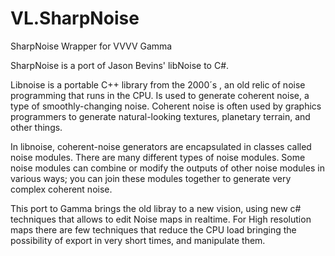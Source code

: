 # VL.SharpNoise
SharpNoise Wrapper for VVVV Gamma

SharpNoise is a port of Jason Bevins' libNoise to C#.

Libnoise is a portable C++  library from the 2000´s , an old relic of noise programming that runs in the CPU.
Is used to generate coherent noise, a type of smoothly-changing noise. 
Coherent noise is often used by graphics programmers to generate natural-looking textures, planetary terrain, and other things.

In libnoise, coherent-noise generators are encapsulated in classes called noise modules. There are many different types of noise modules. Some noise modules can combine or modify the outputs of other noise modules in various ways; you can join these modules together to generate very complex coherent noise.

This port to Gamma brings the old libray to a new vision, using new c# techniques that allows to edit Noise maps in realtime.
For High resolution maps there are few techniques that reduce the CPU load bringing the possibility of export in very short times,
and manipulate them.
